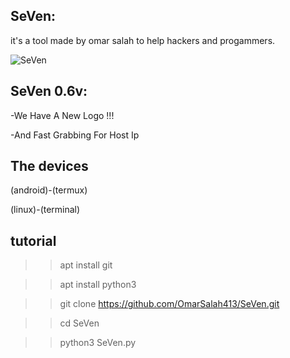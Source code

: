 ## SeVen:

it's a tool made by omar salah to help hackers and progammers.

![SeVen](https://media.giphy.com/media/OAp6rhENsX8QganCZ2/giphy.gif)

## SeVen 0.6v:

 -We Have A New Logo !!!
 
 -And Fast Grabbing For Host Ip

## The devices

(android)-(termux)

(linux)-(terminal)

## tutorial

>>apt install git

>>apt install python3

>>git clone https://github.com/OmarSalah413/SeVen.git

>>cd SeVen

>>python3 SeVen.py
